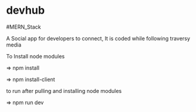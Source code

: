 # devhub 
#MERN_Stack

A Social app for developers to connect,
It is coded while following traversy media

To Install node modules

=> npm install

=> npm install-client

to run after pulling and installing node modules

=> npm run dev
